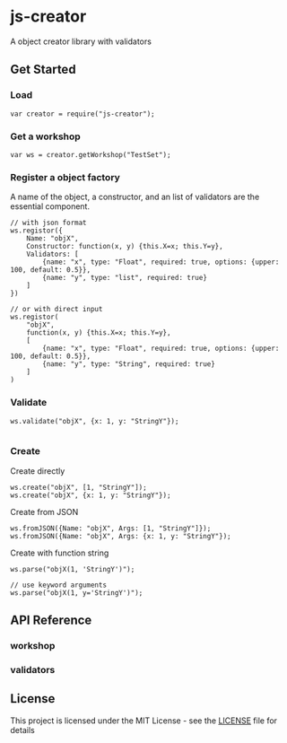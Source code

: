 # js-creator
A object creator library with validators

## Get Started

### Load

```
var creator = require("js-creator");

```


### Get a workshop

```
var ws = creator.getWorkshop("TestSet");

```

### Register a object factory

A name of the object, a constructor, and an list of validators are the essential component.

```
// with json format
ws.registor({
    Name: "objX",
    Constructor: function(x, y) {this.X=x; this.Y=y},
    Validators: [
        {name: "x", type: "Float", required: true, options: {upper: 100, default: 0.5}},
        {name: "y", type: "list", required: true}
    ]
})

// or with direct input
ws.registor(
    "objX",
    function(x, y) {this.X=x; this.Y=y},
    [
        {name: "x", type: "Float", required: true, options: {upper: 100, default: 0.5}},
        {name: "y", type: "String", required: true}
    ]
)

```


### Validate


```
ws.validate("objX", {x: 1, y: "StringY"});


```


### Create

Create directly
```
ws.create("objX", [1, "StringY"]);
ws.create("objX", {x: 1, y: "StringY"});

```

Create from JSON
```
ws.fromJSON({Name: "objX", Args: [1, "StringY"]});
ws.fromJSON({Name: "objX", Args: {x: 1, y: "StringY"});

```

Create with function string
```
ws.parse("objX(1, 'StringY')");

// use keyword arguments
ws.parse("objX(1, y='StringY')");

```


## API Reference

### workshop



### validators


## License

This project is licensed under the MIT License - see the [LICENSE](LICENSE) file for details

